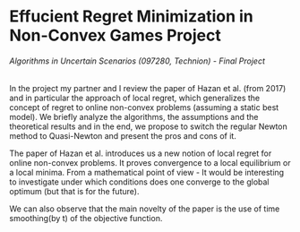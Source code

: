 # Effucient Regret Minimization in Non-Convex Games Project
###### Algorithms in Uncertain Scenarios (097280, Technion) - Final Project

In the project my partner and I review the paper of Hazan et al. (from 2017) and in particular the approach of local regret,
which generalizes the concept of regret to online non-convex problems (assuming a static best model). We briefly analyze the
algorithms, the assumptions and the theoretical results and in the end, we propose to switch the regular Newton method to
Quasi-Newton and present the pros and cons of it. 

The paper of Hazan et al. introduces us a new notion of local regret for online non-convex problems. It proves convergence to a
local equilibrium or a local minima. From a mathematical point of view - It would be interesting to investigate under which
conditions does one converge to the global optimum (but that is for the future).

We can also observe that the main novelty of the paper is the use of time smoothing(by t) of the objective function.
